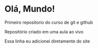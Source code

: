 # Olá, Mundo!
 Primeiro repositorio do curso de git e github

Repositório criado em uma aula ao vivo

Essa linha eu adicionei diretamente do site 
